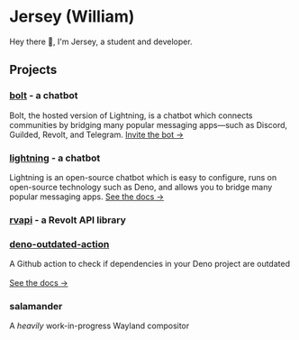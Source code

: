 # Jersey (William)

Hey there 👋, I'm Jersey, a student and developer.

## Projects

### [bolt](https://williamhorning.eu.org/bolt) - a chatbot

Bolt, the hosted version of Lightning, is a chatbot which connects
communities by bridging many popular messaging apps—such as Discord,
Guilded, Revolt, and Telegram. [Invite the bot ->](https://williamhorning.eu.org/bolt)

### [lightning](https://williamhorning.eu.org/lightning) - a chatbot

Lightning is an open-source chatbot which is easy to configure, runs on
open-source technology such as Deno, and allows you to bridge many
popular messaging apps. [See the docs ->](https://williamhorning.eu.org/lightning)

### [rvapi](https://jsr.io/@jersey/rvapi) - a Revolt API library

### [deno-outdated-action](https://github.com/williamhorning/deno-outdated-action)

A Github action to check if dependencies in your Deno project are
outdated<br /><br />[See the docs ->](https://github.com/williamhorning/deno-outdated-action)

### salamander

A *heavily* work-in-progress Wayland compositor
